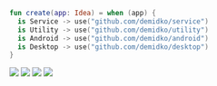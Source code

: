 ```kotlin
fun create(app: Idea) = when (app) {
  is Service -> use("github.com/demidko/service")
  is Utility -> use("github.com/demidko/utility")
  is Android -> use("github.com/demidko/android")
  is Desktop -> use("github.com/demidko/desktop")
}
```
[![](https://img.shields.io/badge/microservice-orange?style=for-the-badge&logo=kotlin)](https://github.com/demidko/service/generate) 
[![](https://img.shields.io/badge/c++23-utility-lightgray?style=for-the-badge&logo=cplusplus)](https://github.com/demidko/utility/generate) 
[![](https://img.shields.io/badge/kotlin-android%20app-green?style=for-the-badge&logo=android)](https://github.com/demidko/android/generate) 
[![](https://img.shields.io/badge/kotlin-desktop%20app-blue?style=for-the-badge&logo=kotlin)](https://github.com/demidko/desktop/generate)
